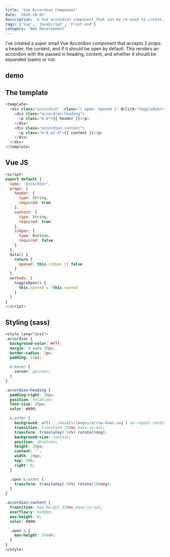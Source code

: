 ```yaml
---
title: 'Vue Accordion Component'
date: '2020-10-02'
description: 'A Vue accordion component that can be re-used to create....'
tags: ['Vue', 'JavaScript', 'Front-end']
category: 'Web Development'
---
```


I've created a super small Vue Accordion component that accepts 3 props: a header, the content, and if it should be open by default. This renders an accordion with the passed in heading, content, and whether it should be expanded (open) or not.

## demo

<accordion :is-open="true" header="Duis exercitation laborum veniam tempor voluptate amet elit qui." content="Aliqua deserunt ea magna cupidatat enim culpa. Officia anim labore occaecat minim officia. Incididunt quis ipsum eu sunt quis voluptate excepteur. Ut sit ullamco consectetur nisi mollit veniam ex incididunt. Laborum sit ut cupidatat eiusmod Lorem eiusmod Lorem deserunt laboris ex in. Labore eu voluptate elit incididunt occaecat esse dolor non duis mollit." ></accordion>

<accordion :is-open="false" header="Duis exercitation laborum veniam tempor voluptate amet elit qui." content="Aliqua deserunt ea magna cupidatat enim culpa. Officia anim labore occaecat minim officia. Incididunt quis ipsum eu sunt quis voluptate excepteur. Ut sit ullamco consectetur nisi mollit veniam ex incididunt. Laborum sit ut cupidatat eiusmod Lorem eiusmod Lorem deserunt laboris ex in. Labore eu voluptate elit incididunt occaecat esse dolor non duis mollit." ></accordion>

<accordion header="Duis exercitation laborum veniam tempor voluptate amet elit qui." content="Aliqua deserunt ea magna cupidatat enim culpa. Officia anim labore occaecat minim officia. Incididunt quis ipsum eu sunt quis voluptate excepteur. Ut sit ullamco consectetur nisi mollit veniam ex incididunt. Laborum sit ut cupidatat eiusmod Lorem eiusmod Lorem deserunt laboris ex in. Labore eu voluptate elit incididunt occaecat esse dolor non duis mollit." ></accordion>


## The template
```javascript
<template>
  <div class="accordion" :class="{ open: opened }" @click="toggleOpen">
    <div class="accordion-heading">
      <p class="m-0">{{ header }}</p>
    </div>
    <div class="accordion-content">
      <p class="m-0 pt-4">{{ content }}</p>
    </div>
  </div>
</template>
```

## Vue JS
```javascript
<script>
export default {
  name: 'Accordion',
  props: {
    header: {
      type: String,
      required: true
    },
    content: {
      type: String,
      required: true
    },
    isOpen: {
      type: Boolean,
      required: false
    }
  },
  data() {
    return {
      opened: this.isOpen || false
    }
  },
  methods: {
    toggleOpen() {
      this.opened = !this.opened
    }
  }
}
</script>
```

## Styling (sass)
```css
<style lang="scss">
.accordion {
  background-color: #fff;
  margin: 0 auto 20px;
  border-radius: 3px;
  padding: 12px;

  &:hover {
    cursor: pointer;
  }
}

.accordion-heading {
  padding-right: 30px;
  position: relative;
  font-size: 20px;
  color: #000;

  &:after {
    background: url('../assets/images/arrow-down.svg') no-repeat center center;
    transition: transform 250ms ease-in-out;
    transform: translatey(-50%) rotate(0deg);
    background-size: contain;
    position: absolute;
    height: 20px;
    content: '';
    width: 20px;
    top: 50%;
    right: 0;
  }

  .open &:after {
    transform: translatey(-50%) rotate(180deg);
  }
}

.accordion-content {
  transition: max-height 350ms ease-in-out;
  overflow-y: hidden;
  max-height: 0;
  color: #000;

  .open & {
    max-height: 200vh;
  }
}
</style>
```